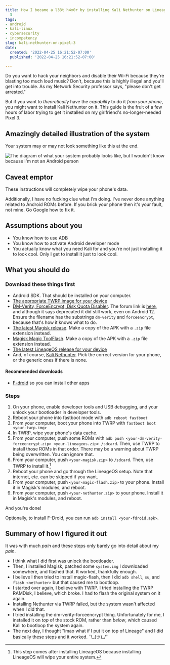 ```yaml
---
title: How I became a l33t h4x0r by installing Kali Nethunter on LineageOS on a Pixel
  3
tags:
- android
- kali-linux
- cybersecurity
- incompetency
slug: kali-nethunter-on-pixel-3
date:
  created: '2022-04-25 16:21:52-07:00'
  published: '2022-04-25 16:21:52-07:00'

---
```


Do you want to hack your neighbors and disable their Wi-Fi because they're
blasting too much loud music? Don't, because this is highly illegal and you'll
get into trouble. As my Network Security professor says, "please don't get
arrested."

But if you want to _theoretically_ have the _capability_ to do it _from your
phone_, you might want to install Kali Nethunter on it. This guide is the fruit
of a few hours of labor trying to get it installed on my girlfriend's
no-longer-needed Pixel 3.

## Amazingly detailed illustration of the system

Your system may or may not look something like this at the end.

![The diagram of what your system probably looks like, but I wouldn't know because I'm not an Android person](./nethunter-diagram.svg)

## Caveat emptor

These instructions will completely wipe your phone's data.

Additionally, I have no fucking clue what I'm doing. I've never done anything
related to Android ROMs before. If you brick your phone then it's your fault,
not mine. Go Google how to fix it.

## Assumptions about you

- You know how to use ADB
- You know how to activate Android developer mode
- You actually know what you need Kali for and you're not just installing it to
  look cool. Only I get to install it just to look cool.

## What you should do

### Download these things first

- Android SDK. That should be installed on your computer.
- [The appropriate TWRP image for your device](https://twrp.me/Devices/)
- [DM-Verity, ForceEncrypt, Disk Quota Disabler](https://zackptg5.com/android.php#disverfe).
  The forum link is
  [here](https://forum.xda-developers.com/t/deprecated-universal-dm-verity-forceencrypt-disk-quota-disabler-11-2-2020.3817389/),
  and although it says deprecated it did still work, even on Android 12. Ensure
  the filename has the substrings `dm-verity` and `forceencrypt`, because that's
  how it knows what to do.
- [The latest Magisk release](https://github.com/topjohnwu/Magisk/releases).
  Make a copy of the APK with a `.zip` file extension instead.
- [Magisk Magic ToolFlash](https://github.com/Magisk-Modules-Alt-Repo/magic-flash/releases).
  Make a copy of the APK with a `.zip` file extension instead.
- [The latest LineageOS release for your device](https://download.lineageos.org/)
- And, of course, [Kali Nethunter](https://www.kali.org/get-kali/#kali-mobile).
  Pick the correct version for your phone, or the generic ones if there is none.

#### Recommended downloads

- [F-droid](https://f-droid.org/) so you can install other apps

### Steps

1. On your phone, enable developer tools and USB debugging, and your unlock your
   bootloader in developer tools.
2. Reboot your phone into fastboot mode with `adb reboot fastboot`
3. From your computer, boot your phone into TWRP with
   `fastboot boot <your-twrp.img>`
4. In TWRP, wipe your phone's data cache.
5. From your computer, push some ROMs with
   `adb push <your-dm-verity-forceencrypt.zip> <your-lineageos.zip> /sdcard`.
   Then, use TWRP to install those ROMs in that order. There may be a warning
   about TWRP being overwritten. You can ignore that.
6. From your computer, push `<your-magisk.zip>` to `/sdcard`. Then, use TWRP to
   install it.[^1]
7. Reboot your phone and go through the LineageOS setup. Note that internet,
   etc. can be skipped if you want.
8. From your computer, push `<your-magic-flash.zip>` to your phone. Install it
   in Magisk's modules, and reboot.
9. From your computer, push `<your-nethunter.zip>` to your phone. Install it in
   Magisk's modules, and reboot.

[^1]:
    This step comes after installing LineageOS because installing LineageOS will
    wipe your entire system.

And you're done!

Optionally, to install F-Droid, you can run `adb install <your-fdroid.apk>`.

## Summary of how I figured it out

It was with much _pain_ and these steps only barely go into detail about my
_pain_.

- I think what I did first was unlock the bootloader.
- Then, I installed Magisk, patched some `system.img` I downloaded somewhere,
  and flashed that. It worked, thankfully enough.
- I believe I then tried to install magic-flash, then I did `adb shell`, `su`,
  and `flash <nethunter>` but that caused me to bootloop.
- I started over again, I believe with TWRP. I tried installing the TWRP
  RAMDisk, I believe, which broke. I had to flash the original system on it
  again.
- Installing Nethunter via TWRP failed, but the system wasn't affected when I
  did that.
- I tried installing the dm-verity-forceencrypt thing. Unfortunately for me, I
  installed it on _top_ of the stock ROM, rather than _below_, which caused Kali
  to bootloop the system again.
- The next day, I thought "lmao what if I put it on top of Lineage" and I did
  basically these steps and it worked. ¯\\\_(ツ)\_/¯